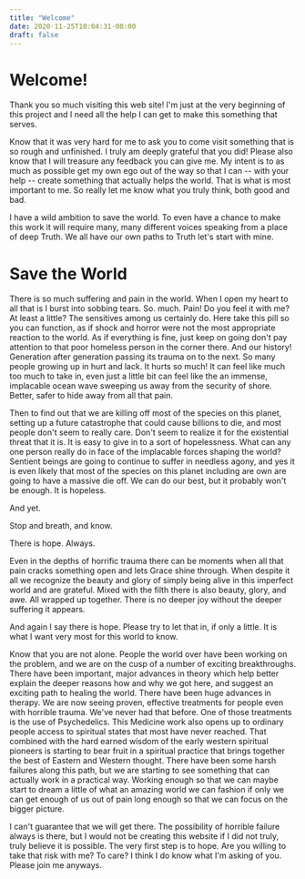 ```yaml
---
title: "Welcome"
date: 2020-11-25T10:04:31-08:00
draft: false
---
```

# Welcome!

Thank you so much visiting this web site! I'm just at the very
beginning of this project and I need all the help I can get to make this
something that serves.

Know that it was very hard for me to ask you to come visit something that is
so rough and unfinished. I truly am deeply grateful that you did! Please also know that
I will treasure any feedback you can give me. My intent is to as much as possible
get my own ego out of the way so that I can -- with your help -- create something
that actually helps the world. That is what is most important to me.
So really let me know what you truly think, both good and bad.

I have a wild ambition to save the world. To even have a chance to make this work it will require
many, many different voices speaking from a place of deep Truth. We all have our own paths
to Truth let's start with mine.

# Save the World

There is so much suffering and pain in the world. When I open my heart to all that is I burst into
sobbing tears. So. much. Pain! Do you feel it with me? At least a little? The sensitives among us certainly
do. Here take this pill so you can function, as if shock and horror were not the most
appropriate reaction to the world. As if everything is fine, just keep on going don't
pay attention to that poor homeless person in the corner there. And our history! Generation
after generation passing its trauma on to the next. So many people growing up in hurt and lack. It hurts so much!
It can feel like much too much to take in, even just a little bit can feel like the an immense, implacable ocean wave sweeping us away from the security of shore. Better, safer to hide away from all that pain.

Then to find out that we are killing off most of the species on this planet, setting up a future catastrophe that could cause billions to die, and most people don't seem to really care. Don't seem to realize it for the
existential threat that it is. It is easy to give in to a
sort of hopelessness. What can any one person really do in face of the implacable forces shaping
the world? Sentient beings are going to continue to suffer in needless agony, and yes it is even likely
that most of the species on this planet including are own are going to have a massive die off. We can do
our best, but it probably won't be enough. It is hopeless.

And yet.

Stop and breath, and know.

There is hope. Always.

Even in the depths of horrific trauma there can be moments when all that pain cracks something open and
lets Grace shine through. When despite it all we recognize the beauty and glory of simply being alive
in this imperfect world and are grateful. Mixed with the filth there is also beauty, glory, and awe. All
wrapped up together. There is no deeper joy without the deeper suffering it appears.

And again I say there is hope. Please try to let that in, if only a little. It is what I want very most
for this world to know.

Know that you are not alone. People the world over have been working on the problem, and we are on
the cusp of a number of exciting breakthroughs. There have been important, major advances in theory which
help better explain the deeper reasons how and why we got here, and suggest an exciting path to healing the world.
There have been huge advances in therapy. We are now seeing proven, effective treatments for people even with
horrible trauma. We've never had that before. One of those treatments is the use of Psychedelics. This Medicine work also opens up to ordinary people access to spiritual states that most have never reached. That combined with the
hard earned wisdom of the early western spiritual pioneers is starting to bear fruit in a spiritual practice that brings together the best of Eastern and Western thought. There have been some harsh failures along this path, but we are starting to see something that can actually work in a practical way. Working enough so that we can maybe start to dream a little of what an amazing world we can fashion if only we can get enough of us out of pain long enough so that
we can focus on the bigger picture.

I can't guarantee that we will get there. The possibility of horrible failure always is there, but I would not be
creating this website if I did not truly, truly believe it is possible. The very first step is to hope. Are you willing
to take that risk with me? To care? I think I do know what I'm asking of you. Please join me anyways.
